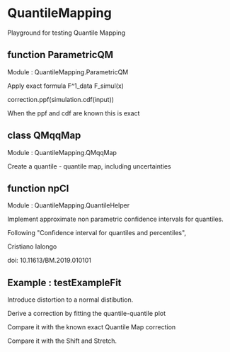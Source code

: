 # QuantileMapping

Playground for testing Quantile Mapping 

function ParametricQM 
----------------------------------------------------
Module : QuantileMapping.ParametricQM

Apply exact formula  F^1_data F_simul(x) 

correction.ppf(simulation.cdf(input))

When the ppf and cdf are known this is exact

class QMqqMap
-----------------------------
Module : QuantileMapping.QMqqMap

Create a quantile - quantile map,
including uncertainties

function npCI
--------------------
Module : QuantileMapping.QuantileHelper

Implement approximate non parametric confidence intervals
for quantiles.

Following
"Confidence interval for quantiles and percentiles",

Cristiano Ialongo

doi: 10.11613/BM.2019.010101


Example  : testExampleFit
------------------------------

Introduce distortion to a normal distibution.

Derive a correction by fitting the quantile-quantile plot

Compare it with the known exact Quantile Map correction 

Compare it with the Shift and Stretch.


